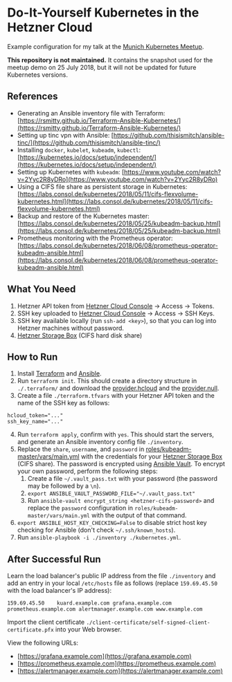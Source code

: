 Do-It-Yourself Kubernetes in the Hetzner Cloud
==============================================

Example configuration for my talk at the [Munich Kubernetes Meetup](https://www.meetup.com/de-DE/Munchen-Kubernetes-Meetup/events/252431664/).

**This repository is not maintained.** It contains the snapshot used for the meetup demo on 25 July 2018, but it will not be updated for future Kubernetes versions.

References
----------

* Generating an Ansible inventory file with Terraform: [https://rsmitty.github.io/Terraform-Ansible-Kubernetes/](https://rsmitty.github.io/Terraform-Ansible-Kubernetes/)
* Setting up tinc vpn with Ansible: [https://github.com/thisismitch/ansible-tinc/](https://github.com/thisismitch/ansible-tinc/)
* Installing `docker`, `kubelet`, `kubeadm`, `kubectl`: [https://kubernetes.io/docs/setup/independent/](https://kubernetes.io/docs/setup/independent/)
* Setting up Kubernetes with `kubeadm`: [https://www.youtube.com/watch?v=2Yyc2R8yDRo](https://www.youtube.com/watch?v=2Yyc2R8yDRo)
* Using a CIFS file share as persistent storage in Kubernetes: [https://labs.consol.de/kubernetes/2018/05/11/cifs-flexvolume-kubernetes.html](https://labs.consol.de/kubernetes/2018/05/11/cifs-flexvolume-kubernetes.html)
* Backup and restore of the Kubernetes master: [https://labs.consol.de/kubernetes/2018/05/25/kubeadm-backup.html](https://labs.consol.de/kubernetes/2018/05/25/kubeadm-backup.html)
* Prometheus monitoring with the Prometheus operator: [https://labs.consol.de/kubernetes/2018/06/08/prometheus-operator-kubeadm-ansible.html](https://labs.consol.de/kubernetes/2018/06/08/prometheus-operator-kubeadm-ansible.html)

What You Need
-------------

1. Hetzner API token from [Hetzner Cloud Console](https://console.hetzner.cloud/) -> Access -> Tokens.
2. SSH key uploaded to [Hetzner Cloud Console](https://console.hetzner.cloud/) -> Access -> SSH Keys.
3. SSH key available locally (run `ssh-add <key>`), so that you can log into Hetzner machines without password.
4. [Hetzner Storage Box](https://www.hetzner.com/storage-box) (CIFS hard disk share)

How to Run
----------

1. Install [Terraform](https://www.terraform.io/) and [Ansible](https://www.ansible.com/).
2. Run `terraform init`. This should create a directory structure in `./.terraform/` and download the [provider.hcloud](https://github.com/terraform-providers/terraform-provider-hcloud) and the [provider.null](https://github.com/terraform-providers/terraform-provider-null).
3. Create a file `./terraform.tfvars` with your Hetzner API token and the name of the SSH key as follows:

```properties
hcloud_token="..."
ssh_key_name="..."
```

4. Run `terraform apply`, confirm with `yes`. This should start the servers, and generate an Ansible inventory config file `./inventory`.
5. Replace the `share`, `username`, and `password` in [roles/kubeadm-master/vars/main.yml](roles/kubeadm-master/vars/main.yml) with the credentials for your [Hetzner Storage Box](https://www.hetzner.com/storage-box) (CIFS share). The password is encrypted using [Ansible Vault](https://docs.ansible.com/ansible/latest/user_guide/playbooks_vault.html). To encrypt your own password, perform the following steps:
   1. Create a file `~/.vault_pass.txt` with your password (the password may be followed by a `\n`).
   2. `export ANSIBLE_VAULT_PASSWORD_FILE="~/.vault_pass.txt"`
   3. Run `ansible-vault encrypt_string <hetzner-cifs-password>` and replace the `password` configuration in `roles/kubeadm-master/vars/main.yml` with the output of that command.
6. `export ANSIBLE_HOST_KEY_CHECKING=False` to disable strict host key checking for Ansible (don't check `~/.ssh/known_hosts`).
7. Run `ansible-playbook -i ./inventory ./kubernetes.yml`.

After Successful Run
--------------------

Learn the load balancer's public IP address from the file `./inventory` and add an entry in your local `/etc/hosts` file as follows (replace `159.69.45.50` with the load balancer's IP address):

```
159.69.45.50    kuard.example.com grafana.example.com prometheus.example.com alertmanager.example.com www.example.com
```

Import the client certificate `./client-certificate/self-signed-client-certificate.pfx` into your Web browser.

View the following URLs:

* [https://grafana.example.com](https://grafana.example.com)
* [https://prometheus.example.com](https://prometheus.example.com)
* [https://alertmanager.example.com](https://alertmanager.example.com)
